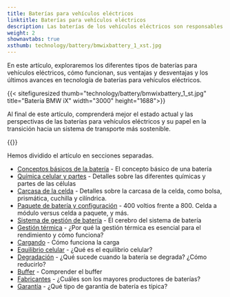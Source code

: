 ```yaml
---
title: Baterías para vehículos eléctricos
linktitle: Baterías para vehículos eléctricos
description: Las baterías de los vehículos eléctricos son responsables de almacenar la energía que alimenta el motor eléctrico del vehículo y desempeñan un papel fundamental a la hora de determinar el rendimiento, la autonomía y el coste general de un vehículo eléctrico.
weight: 2
shownavtabs: true
xsthumb: technology/battery/bmwixbattery_1_xst.jpg
---
```

<!-- markdownlint-disable MD033 -->

En este artículo, exploraremos los diferentes tipos de baterías para vehículos eléctricos, cómo funcionan, sus ventajas y desventajas y los últimos avances en tecnología de baterías para vehículos eléctricos.

{{< sitefiguresized thumb="technology/battery/bmwixbattery_1_st.jpg" title="Batería BMW iX" width="3000" height="1688">}}

Al final de este artículo, comprenderá mejor el estado actual y las perspectivas de las baterías para vehículos eléctricos y su papel en la transición hacia un sistema de transporte más sostenible.

{{<evkxdisplayaddarticle />}}

Hemos dividido el artículo en secciones separadas.

- [Conceptos básicos de la batería](basic/) - El concepto básico de una batería
- [Química celular y partes](cellchemistry/) - Detalles sobre las diferentes químicas y partes de las células
- [Carcasa de la celda](cell/) - Detalles sobre la carcasa de la celda, como bolsa, prismática, cuchilla y cilíndrica.
- [Paquete de batería y configuración](batterypack/) - 400 voltios frente a 800. Celda a módulo versus celda a paquete, y más.
- [Sistema de gestión de batería](batterymanagment/) - El cerebro del sistema de batería
- [Gestión térmica](thermalmanagement/) - ¿Por qué la gestión térmica es esencial para el rendimiento y cómo funciona?
- [Cargando](charging/) - Cómo funciona la carga
- [Equilibrio celular](cellbalancing/) - ¿Qué es el equilibrio celular?
- [Degradación](degredation/) - ¿Qué sucede cuando la batería se degrada? ¿Cómo reducirlo?
- [Buffer](buffer/) - Comprender el buffer
- [Fabricantes](manufactors/) - ¿Cuáles son los mayores productores de baterías?
- [Garantía](warranty/) - ¿Qué tipo de garantía de batería es típica?

